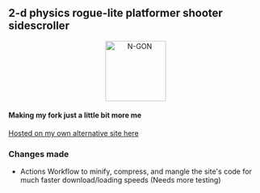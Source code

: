 ## 2-d physics rogue-lite platformer shooter sidescroller

<p align="center">
  <a href="http://cyclokid.github.io/ngon" target="blank"><img src="https://i.imgur.com/xM2gDVX.png" width="120" alt="N-GON" /></a>
</p>

#### Making my fork just a little bit more me

[Hosted on my own alternative site here](https://cyclokid.github.io/n-gon-personal)

### Changes made

* Actions Workflow to minify, compress, and mangle the site's code for much faster download/loading speeds (Needs more testing)

